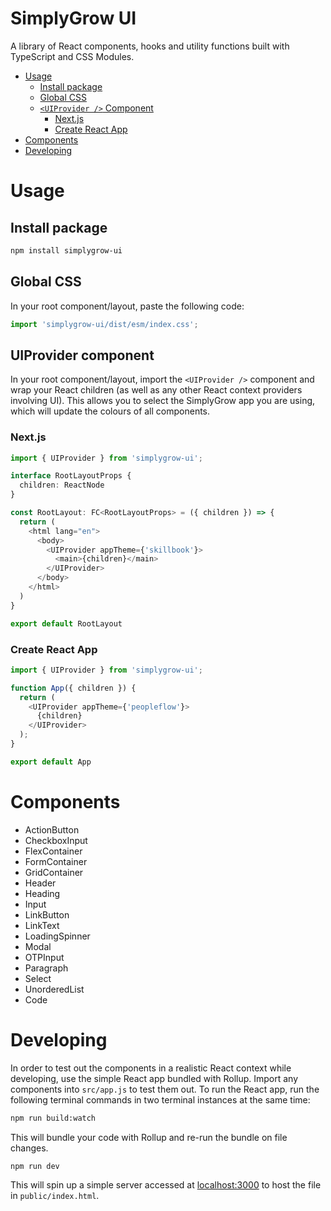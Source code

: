 # SimplyGrow UI

A library of React components, hooks and utility functions built with TypeScript and CSS Modules.

- [Usage](#usage)
  - [Install package](#install-package)
  - [Global CSS](#global-css)
  - [`<UIProvider />` Component](#uiprovider-component)
    - [Next.js](#nextjs)
    - [Create React App](#create-react-app)
- [Components](#components)
- [Developing](#developing)

# Usage

## Install package

```bash
npm install simplygrow-ui
```

## Global CSS

In your root component/layout, paste the following code:

```typescript
import 'simplygrow-ui/dist/esm/index.css';
```

## UIProvider component

In your root component/layout, import the `<UIProvider />` component and wrap your React children (as well as any other React context providers involving UI). This allows you to select the SimplyGrow app you are using, which will update the colours of all components.

### Next.js

```typescript
import { UIProvider } from 'simplygrow-ui';

interface RootLayoutProps {
  children: ReactNode
}

const RootLayout: FC<RootLayoutProps> = ({ children }) => {
  return (
    <html lang="en">
      <body>
        <UIProvider appTheme={'skillbook'}>
          <main>{children}</main>
        </UIProvider>
      </body>
    </html>
  )
}

export default RootLayout
```

### Create React App

```typescript
import { UIProvider } from 'simplygrow-ui';

function App({ children }) {
  return (
    <UIProvider appTheme={'peopleflow'}>
      {children}
    </UIProvider>
  );
}

export default App
```

# Components

- ActionButton
- CheckboxInput
- FlexContainer
- FormContainer
- GridContainer
- Header
- Heading
- Input
- LinkButton
- LinkText
- LoadingSpinner
- Modal
- OTPInput
- Paragraph
- Select
- UnorderedList
- Code

# Developing

In order to test out the components in a realistic React context while developing, use the simple React app bundled with Rollup. Import any components into `src/app.js` to test them out. To run the React app, run the following terminal commands in two terminal instances at the same time:

```bash
npm run build:watch
```

This will bundle your code with Rollup and re-run the bundle on file changes.

```bash
npm run dev
```

This will spin up a simple server accessed at [localhost:3000](http://localhost:3000) to host the file in `public/index.html`.
